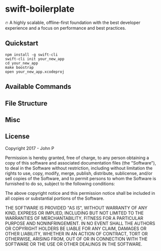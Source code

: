 # swift-boilerplate
🔥 A highly scalable, offline-first foundation with the best developer experience and a focus on performance and best practices.

## Quickstart
```
npm install -g swift-cli
swift-cli init your_new_app
cd your_new_app
make boostrap
open your_new_app.xcodeproj
```
## Available Commands
## File Structure
## Misc
## License
Copyright 2017 - John P

Permission is hereby granted, free of charge, to any person obtaining a copy of this software and associated documentation files (the "Software"), to deal in the Software without restriction, including without limitation the rights to use, copy, modify, merge, publish, distribute, sublicense, and/or sell copies of the Software, and to permit persons to whom the Software is furnished to do so, subject to the following conditions:

The above copyright notice and this permission notice shall be included in all copies or substantial portions of the Software.

THE SOFTWARE IS PROVIDED "AS IS", WITHOUT WARRANTY OF ANY KIND, EXPRESS OR IMPLIED, INCLUDING BUT NOT LIMITED TO THE WARRANTIES OF MERCHANTABILITY, FITNESS FOR A PARTICULAR PURPOSE AND NONINFRINGEMENT. IN NO EVENT SHALL THE AUTHORS OR COPYRIGHT HOLDERS BE LIABLE FOR ANY CLAIM, DAMAGES OR OTHER LIABILITY, WHETHER IN AN ACTION OF CONTRACT, TORT OR OTHERWISE, ARISING FROM, OUT OF OR IN CONNECTION WITH THE SOFTWARE OR THE USE OR OTHER DEALINGS IN THE SOFTWARE.
